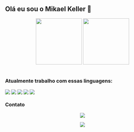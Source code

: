 ## Olá eu sou o Mikael Keller 👋
<div align="center">
 
  <img height="150em" src="https://github-readme-stats.vercel.app/api?username=ServerK001&show_icons=true&theme=github_dark&include_all_commits=true&count_private=true"/>
    
  <img height="150em" src="https://github-readme-stats.vercel.app/api/top-langs/?username=ServerK001&layout=compact&langs_count=7&theme=github_dark"/>
</div>
<br/>


  ### Atualmente trabalho com essas linguagens:  
<div style="display: inline_block">

  <img align="center"   src="https://img.shields.io/badge/JavaScript-F7DF1E?style=for-the-badge&logo=javascript&logoColor=black">
  <img align="center"   src="https://img.shields.io/badge/React-20232A?style=for-the-badge&logo=react&logoColor=61DAFB">
  <img align="center"   src="https://img.shields.io/badge/HTML5-E34F26?style=for-the-badge&logo=html5&logoColor=white">
  <img align="center"  src="	https://img.shields.io/badge/CSS3-1572B6?style=for-the-badge&logo=css3&logoColor=white">
  <img align="center"  src="https://img.shields.io/badge/Sass-CC6699?style=for-the-badge&logo=sass&logoColor=white">
    

 </div>
 
 ### Contato
 <div style="display: inline_block; justify-items: center; align-items: center">
 <a href="https://www.linkedin.com/in/mikael-keller-6511341a2/">
  <img src="https://img.shields.io/badge/LinkedIn-0077B5?style=for-the-badge&logo=linkedin&logoColor=white"/>
</a>
 
 <a href = "mailto:foxkeller1996@gmail.com"><img src="https://img.shields.io/badge/-Gmail-%23333?style=for-the-badge&logo=gmail&logoColor=white" target="_blank"></a>
 </div>
  
  




